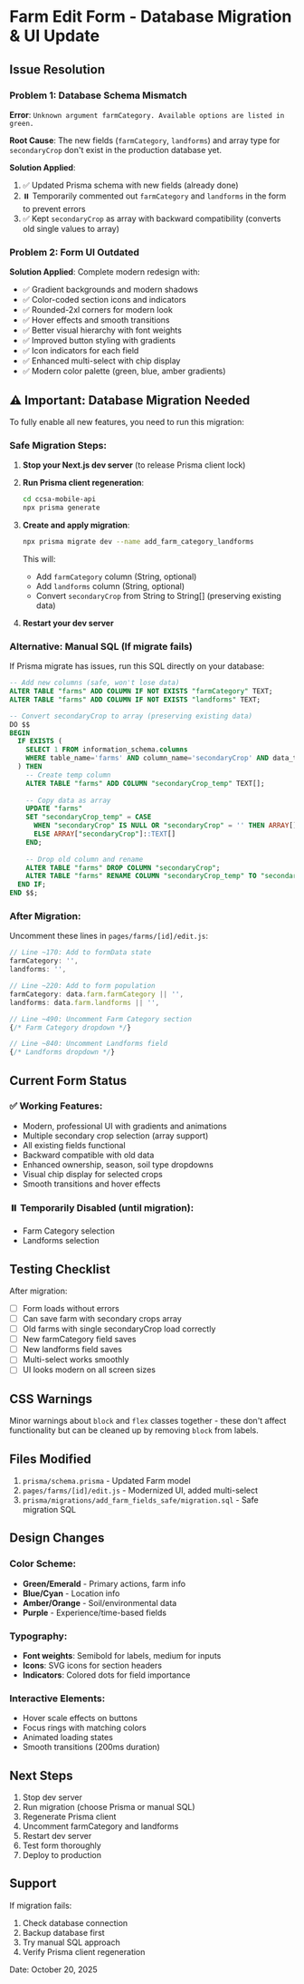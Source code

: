 # Farm Edit Form - Database Migration & UI Update

## Issue Resolution

### Problem 1: Database Schema Mismatch
**Error**: `Unknown argument farmCategory. Available options are listed in green.`

**Root Cause**: The new fields (`farmCategory`, `landforms`) and array type for `secondaryCrop` don't exist in the production database yet.

**Solution Applied**:
1. ✅ Updated Prisma schema with new fields (already done)
2. ⏸️ Temporarily commented out `farmCategory` and `landforms` in the form to prevent errors
3. ✅ Kept `secondaryCrop` as array with backward compatibility (converts old single values to array)

### Problem 2: Form UI Outdated

**Solution Applied**: Complete modern redesign with:
- ✅ Gradient backgrounds and modern shadows
- ✅ Color-coded section icons and indicators
- ✅ Rounded-2xl corners for modern look
- ✅ Hover effects and smooth transitions
- ✅ Better visual hierarchy with font weights
- ✅ Improved button styling with gradients
- ✅ Icon indicators for each field
- ✅ Enhanced multi-select with chip display
- ✅ Modern color palette (green, blue, amber gradients)

## ⚠️ Important: Database Migration Needed

To fully enable all new features, you need to run this migration:

### Safe Migration Steps:

1. **Stop your Next.js dev server** (to release Prisma client lock)

2. **Run Prisma client regeneration**:
   ```bash
   cd ccsa-mobile-api
   npx prisma generate
   ```

3. **Create and apply migration**:
   ```bash
   npx prisma migrate dev --name add_farm_category_landforms
   ```

   This will:
   - Add `farmCategory` column (String, optional)
   - Add `landforms` column (String, optional)  
   - Convert `secondaryCrop` from String to String[] (preserving existing data)

4. **Restart your dev server**

### Alternative: Manual SQL (If migrate fails)

If Prisma migrate has issues, run this SQL directly on your database:

```sql
-- Add new columns (safe, won't lose data)
ALTER TABLE "farms" ADD COLUMN IF NOT EXISTS "farmCategory" TEXT;
ALTER TABLE "farms" ADD COLUMN IF NOT EXISTS "landforms" TEXT;

-- Convert secondaryCrop to array (preserving existing data)
DO $$ 
BEGIN
  IF EXISTS (
    SELECT 1 FROM information_schema.columns 
    WHERE table_name='farms' AND column_name='secondaryCrop' AND data_type='text'
  ) THEN
    -- Create temp column
    ALTER TABLE "farms" ADD COLUMN "secondaryCrop_temp" TEXT[];
    
    -- Copy data as array
    UPDATE "farms" 
    SET "secondaryCrop_temp" = CASE 
      WHEN "secondaryCrop" IS NULL OR "secondaryCrop" = '' THEN ARRAY[]::TEXT[]
      ELSE ARRAY["secondaryCrop"]::TEXT[]
    END;
    
    -- Drop old column and rename
    ALTER TABLE "farms" DROP COLUMN "secondaryCrop";
    ALTER TABLE "farms" RENAME COLUMN "secondaryCrop_temp" TO "secondaryCrop";
  END IF;
END $$;
```

### After Migration:

Uncomment these lines in `pages/farms/[id]/edit.js`:

```javascript
// Line ~170: Add to formData state
farmCategory: '',
landforms: '',

// Line ~220: Add to form population
farmCategory: data.farm.farmCategory || '',
landforms: data.farm.landforms || '',

// Line ~490: Uncomment Farm Category section
{/* Farm Category dropdown */}

// Line ~840: Uncomment Landforms field
{/* Landforms dropdown */}
```

## Current Form Status

### ✅ Working Features:
- Modern, professional UI with gradients and animations
- Multiple secondary crop selection (array support)
- All existing fields functional
- Backward compatible with old data
- Enhanced ownership, season, soil type dropdowns
- Visual chip display for selected crops
- Smooth transitions and hover effects

### ⏸️ Temporarily Disabled (until migration):
- Farm Category selection
- Landforms selection

## Testing Checklist

After migration:
- [ ] Form loads without errors
- [ ] Can save farm with secondary crops array
- [ ] Old farms with single secondaryCrop load correctly
- [ ] New farmCategory field saves
- [ ] New landforms field saves
- [ ] Multi-select works smoothly
- [ ] UI looks modern on all screen sizes

## CSS Warnings

Minor warnings about `block` and `flex` classes together - these don't affect functionality but can be cleaned up by removing `block` from labels.

## Files Modified

1. `prisma/schema.prisma` - Updated Farm model
2. `pages/farms/[id]/edit.js` - Modernized UI, added multi-select
3. `prisma/migrations/add_farm_fields_safe/migration.sql` - Safe migration SQL

## Design Changes

### Color Scheme:
- **Green/Emerald** - Primary actions, farm info
- **Blue/Cyan** - Location info
- **Amber/Orange** - Soil/environmental data
- **Purple** - Experience/time-based fields

### Typography:
- **Font weights**: Semibold for labels, medium for inputs
- **Icons**: SVG icons for section headers
- **Indicators**: Colored dots for field importance

### Interactive Elements:
- Hover scale effects on buttons
- Focus rings with matching colors
- Animated loading states
- Smooth transitions (200ms duration)

## Next Steps

1. Stop dev server
2. Run migration (choose Prisma or manual SQL)
3. Regenerate Prisma client
4. Uncomment farmCategory and landforms
5. Restart dev server
6. Test form thoroughly
7. Deploy to production

## Support

If migration fails:
1. Check database connection
2. Backup database first
3. Try manual SQL approach
4. Verify Prisma client regeneration

Date: October 20, 2025

